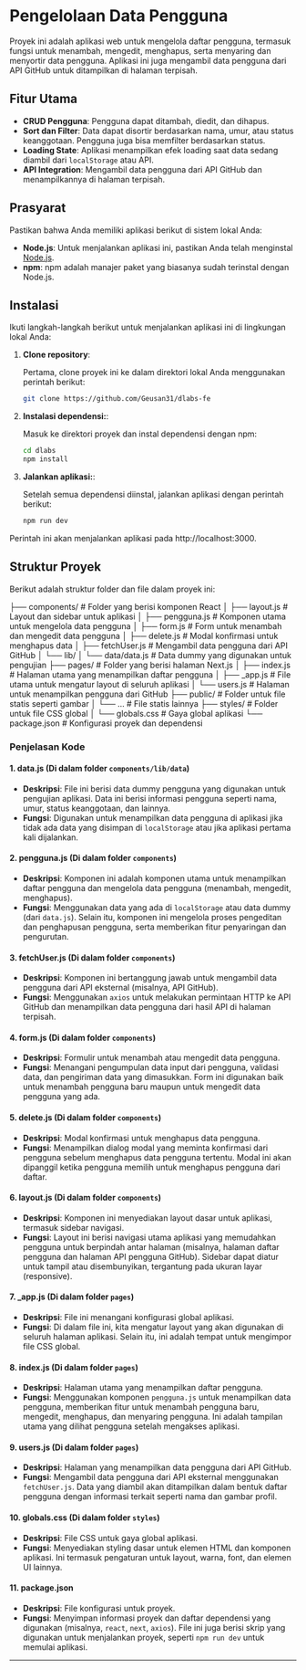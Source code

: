 # Pengelolaan Data Pengguna

Proyek ini adalah aplikasi web untuk mengelola daftar pengguna, termasuk fungsi untuk menambah, mengedit, menghapus, serta menyaring dan menyortir data pengguna. Aplikasi ini juga mengambil data pengguna dari API GitHub untuk ditampilkan di halaman terpisah.

## Fitur Utama

- **CRUD Pengguna**: Pengguna dapat ditambah, diedit, dan dihapus.
- **Sort dan Filter**: Data dapat disortir berdasarkan nama, umur, atau status keanggotaan. Pengguna juga bisa memfilter berdasarkan status.
- **Loading State**: Aplikasi menampilkan efek loading saat data sedang diambil dari `localStorage` atau API.
- **API Integration**: Mengambil data pengguna dari API GitHub dan menampilkannya di halaman terpisah.

## Prasyarat

Pastikan bahwa Anda memiliki aplikasi berikut di sistem lokal Anda:

- **Node.js**: Untuk menjalankan aplikasi ini, pastikan Anda telah menginstal [Node.js](https://nodejs.org/).
- **npm**: npm adalah manajer paket yang biasanya sudah terinstal dengan Node.js.

## Instalasi

Ikuti langkah-langkah berikut untuk menjalankan aplikasi ini di lingkungan lokal Anda:

1. **Clone repository**:

   Pertama, clone proyek ini ke dalam direktori lokal Anda menggunakan perintah berikut:

   ```bash
   git clone https://github.com/Geusan31/dlabs-fe
   ```

2. **Instalasi dependensi:**:

   Masuk ke direktori proyek dan instal dependensi dengan npm:

   ```bash
   cd dlabs
   npm install
   ```

3. **Jalankan aplikasi:**:

   Setelah semua dependensi diinstal, jalankan aplikasi dengan perintah berikut:

   ```bash
   npm run dev
   ```

Perintah ini akan menjalankan aplikasi pada http://localhost:3000.


## Struktur Proyek

Berikut adalah struktur folder dan file dalam proyek ini:

├── components/ # Folder yang berisi komponen React │ ├── layout.js # Layout dan sidebar untuk aplikasi │ ├── pengguna.js # Komponen utama untuk mengelola data pengguna │ ├── form.js # Form untuk menambah dan mengedit data pengguna │ ├── delete.js # Modal konfirmasi untuk menghapus data │ ├── fetchUser.js # Mengambil data pengguna dari API GitHub │ └── lib/ │ └── data/data.js # Data dummy yang digunakan untuk pengujian ├── pages/ # Folder yang berisi halaman Next.js │ ├── index.js # Halaman utama yang menampilkan daftar pengguna │ ├── \_app.js # File utama untuk mengatur layout di seluruh aplikasi │ └── users.js # Halaman untuk menampilkan pengguna dari GitHub ├── public/ # Folder untuk file statis seperti gambar │ └── ... # File statis lainnya ├── styles/ # Folder untuk file CSS global │ └── globals.css # Gaya global aplikasi └── package.json # Konfigurasi proyek dan dependensi


### Penjelasan Kode

#### 1. **data.js** (Di dalam folder `components/lib/data`)

- **Deskripsi**: File ini berisi data dummy pengguna yang digunakan untuk pengujian aplikasi. Data ini berisi informasi pengguna seperti nama, umur, status keanggotaan, dan lainnya.
- **Fungsi**: Digunakan untuk menampilkan data pengguna di aplikasi jika tidak ada data yang disimpan di `localStorage` atau jika aplikasi pertama kali dijalankan.

#### 2. **pengguna.js** (Di dalam folder `components`)

- **Deskripsi**: Komponen ini adalah komponen utama untuk menampilkan daftar pengguna dan mengelola data pengguna (menambah, mengedit, menghapus).
- **Fungsi**: Menggunakan data yang ada di `localStorage` atau data dummy (dari `data.js`). Selain itu, komponen ini mengelola proses pengeditan dan penghapusan pengguna, serta memberikan fitur penyaringan dan pengurutan.

#### 3. **fetchUser.js** (Di dalam folder `components`)

- **Deskripsi**: Komponen ini bertanggung jawab untuk mengambil data pengguna dari API eksternal (misalnya, API GitHub).
- **Fungsi**: Menggunakan `axios` untuk melakukan permintaan HTTP ke API GitHub dan menampilkan data pengguna dari hasil API di halaman terpisah.

#### 4. **form.js** (Di dalam folder `components`)

- **Deskripsi**: Formulir untuk menambah atau mengedit data pengguna.
- **Fungsi**: Menangani pengumpulan data input dari pengguna, validasi data, dan pengiriman data yang dimasukkan. Form ini digunakan baik untuk menambah pengguna baru maupun untuk mengedit data pengguna yang ada.

#### 5. **delete.js** (Di dalam folder `components`)

- **Deskripsi**: Modal konfirmasi untuk menghapus data pengguna.
- **Fungsi**: Menampilkan dialog modal yang meminta konfirmasi dari pengguna sebelum menghapus data pengguna tertentu. Modal ini akan dipanggil ketika pengguna memilih untuk menghapus pengguna dari daftar.

#### 6. **layout.js** (Di dalam folder `components`)

- **Deskripsi**: Komponen ini menyediakan layout dasar untuk aplikasi, termasuk sidebar navigasi.
- **Fungsi**: Layout ini berisi navigasi utama aplikasi yang memudahkan pengguna untuk berpindah antar halaman (misalnya, halaman daftar pengguna dan halaman API pengguna GitHub). Sidebar dapat diatur untuk tampil atau disembunyikan, tergantung pada ukuran layar (responsive).

#### 7. **\_app.js** (Di dalam folder `pages`)

- **Deskripsi**: File ini menangani konfigurasi global aplikasi.
- **Fungsi**: Di dalam file ini, kita mengatur layout yang akan digunakan di seluruh halaman aplikasi. Selain itu, ini adalah tempat untuk mengimpor file CSS global.

#### 8. **index.js** (Di dalam folder `pages`)

- **Deskripsi**: Halaman utama yang menampilkan daftar pengguna.
- **Fungsi**: Menggunakan komponen `pengguna.js` untuk menampilkan data pengguna, memberikan fitur untuk menambah pengguna baru, mengedit, menghapus, dan menyaring pengguna. Ini adalah tampilan utama yang dilihat pengguna setelah mengakses aplikasi.

#### 9. **users.js** (Di dalam folder `pages`)

- **Deskripsi**: Halaman yang menampilkan data pengguna dari API GitHub.
- **Fungsi**: Mengambil data pengguna dari API eksternal menggunakan `fetchUser.js`. Data yang diambil akan ditampilkan dalam bentuk daftar pengguna dengan informasi terkait seperti nama dan gambar profil.

#### 10. **globals.css** (Di dalam folder `styles`)

- **Deskripsi**: File CSS untuk gaya global aplikasi.
- **Fungsi**: Menyediakan styling dasar untuk elemen HTML dan komponen aplikasi. Ini termasuk pengaturan untuk layout, warna, font, dan elemen UI lainnya.

#### 11. **package.json**

- **Deskripsi**: File konfigurasi untuk proyek.
- **Fungsi**: Menyimpan informasi proyek dan daftar dependensi yang digunakan (misalnya, `react`, `next`, `axios`). File ini juga berisi skrip yang digunakan untuk menjalankan proyek, seperti `npm run dev` untuk memulai aplikasi.

---
